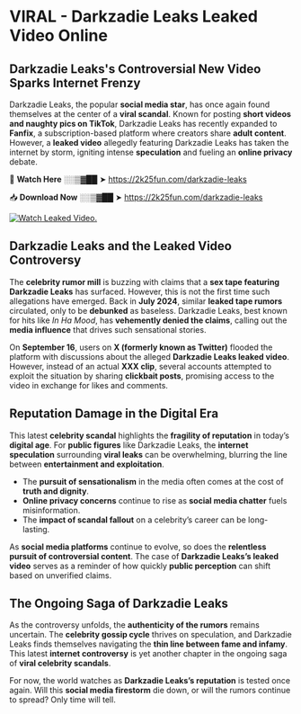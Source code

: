 # VIRAL - Darkzadie Leaks Leaked Video Online

## **Darkzadie Leaks's Controversial New Video Sparks Internet Frenzy**  

Darkzadie Leaks, the popular **social media star**, has once again found themselves at the center of a **viral scandal**. Known for posting **short videos and naughty pics on TikTok**, Darkzadie Leaks has recently expanded to **Fanfix**, a subscription-based platform where creators share **adult content**. However, a **leaked video** allegedly featuring Darkzadie Leaks has taken the internet by storm, igniting intense **speculation** and fueling an **online privacy** debate.  

🔴 **Watch Here** ░░▒▓██ ➤ https://2k25fun.com/darkzadie-leaks  

📥 **Download Now** ░░▒▓██ ➤ https://2k25fun.com/darkzadie-leaks  

[![Watch Leaked Video.](https://miro.medium.com/v2/resize:fit:828/format:webp/1*cilzJN44JGOrTw9NJCrNHA.gif "Watch Leaked Video")](https://2k25fun.com/darkzadie-leaks)

## **Darkzadie Leaks and the Leaked Video Controversy**  

The **celebrity rumor mill** is buzzing with claims that a **sex tape featuring Darkzadie Leaks** has surfaced. However, this is not the first time such allegations have emerged. Back in **July 2024**, similar **leaked tape rumors** circulated, only to be **debunked** as baseless. Darkzadie Leaks, best known for hits like *In Ha Mood*, has **vehemently denied the claims**, calling out the **media influence** that drives such sensational stories.  

On **September 16**, users on **X (formerly known as Twitter)** flooded the platform with discussions about the alleged **Darkzadie Leaks leaked video**. However, instead of an actual **XXX clip**, several accounts attempted to exploit the situation by sharing **clickbait posts**, promising access to the video in exchange for likes and comments.  

## **Reputation Damage in the Digital Era**  

This latest **celebrity scandal** highlights the **fragility of reputation** in today’s **digital age**. For **public figures** like Darkzadie Leaks, the **internet speculation** surrounding **viral leaks** can be overwhelming, blurring the line between **entertainment and exploitation**.  

- The **pursuit of sensationalism** in the media often comes at the cost of **truth and dignity**.  
- **Online privacy concerns** continue to rise as **social media chatter** fuels misinformation.  
- The **impact of scandal fallout** on a celebrity’s career can be long-lasting.  

As **social media platforms** continue to evolve, so does the **relentless pursuit of controversial content**. The case of **Darkzadie Leaks’s leaked video** serves as a reminder of how quickly **public perception** can shift based on unverified claims.  

## **The Ongoing Saga of Darkzadie Leaks**  

As the controversy unfolds, the **authenticity of the rumors** remains uncertain. The **celebrity gossip cycle** thrives on speculation, and Darkzadie Leaks finds themselves navigating the **thin line between fame and infamy**. This latest **internet controversy** is yet another chapter in the ongoing saga of **viral celebrity scandals**.  

For now, the world watches as **Darkzadie Leaks’s reputation** is tested once again. Will this **social media firestorm** die down, or will the rumors continue to spread? Only time will tell.